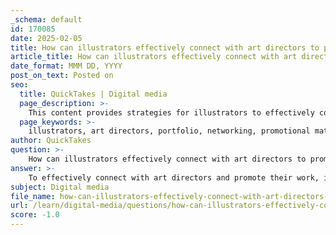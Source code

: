 ```yaml
---
_schema: default
id: 170085
date: 2025-02-05
title: How can illustrators effectively connect with art directors to promote their work?
article_title: How can illustrators effectively connect with art directors to promote their work?
date_format: MMM DD, YYYY
post_on_text: Posted on
seo:
  title: QuickTakes | Digital media
  page_description: >-
    This content provides strategies for illustrators to effectively connect with art directors, including researching preferences, building a strong portfolio, creating promotional collateral, networking at events, reaching out directly, and engaging with the illustration community.
  page_keywords: >-
    illustrators, art directors, portfolio, networking, promotional materials, illustration competitions, industry events, direct contact, online communities, collaboration
author: QuickTakes
question: >-
    How can illustrators effectively connect with art directors to promote their work?
answer: >-
    To effectively connect with art directors and promote their work, illustrators can employ several strategies that leverage research, networking, and self-promotion. Here are some key approaches:\n\n### 1. Research Art Directors\nUnderstanding the preferences and past projects of art directors is crucial. Illustrators should:\n- **Gather Information:** Use industry publications, websites, and networking events to compile a list of art directors. Look for their contact information and insights into the types of work they typically commission.\n- **Tailor Portfolios:** Based on the research, illustrators can customize their portfolios and promotional materials to align with the art directors' needs and aesthetic preferences.\n\n### 2. Build a Strong Portfolio\nA well-curated portfolio is essential for attracting the attention of art directors:\n- **Diverse Work Samples:** Include a variety of work that showcases different styles and techniques. This demonstrates versatility and the ability to meet various project requirements.\n- **Web Portfolio:** An online portfolio allows for global visibility. Ensure it is easy to navigate and visually appealing, with clear contact information.\n\n### 3. Create Effective Promotional Collateral\nPromotional materials can help illustrators stand out:\n- **Design Visually Appealing Collateral:** Use postcards, business cards, and brochures that reflect your artistic style. Include your artwork, contact information, and a link to your online portfolio.\n- **Send Out Collateral:** Consider mailing these materials to art directors to keep your work top of mind. A well-designed postcard featuring your artwork can make a lasting impression.\n\n### 4. Network and Attend Events\nNetworking is vital in the illustration industry:\n- **Participate in Illustration Competitions:** These contests can provide exposure and recognition, helping to build your reputation.\n- **Attend Illustration Conferences:** Events like ICON and New York City's Illustration Week offer opportunities to meet art directors and other professionals in the field. Engaging in conversations can lead to valuable connections.\n- **Exhibit at Shows:** Participating in events like Surtex allows illustrators to showcase their work and connect with potential clients and collaborators.\n\n### 5. Reach Out Directly\nDon’t hesitate to make direct contact:\n- **Email Introductions:** Craft personalized emails to art directors, introducing yourself and your work. Include a link to your portfolio and express your interest in collaborating.\n- **Follow Up:** If you’ve previously connected or sent materials, a polite follow-up can reinforce your interest and keep the conversation going.\n\n### 6. Engage with the Illustration Community\nBuilding relationships within the illustration community can lead to referrals and opportunities:\n- **Join Online Communities:** Participate in forums and social media groups dedicated to illustration. Share your work and engage with others to build connections.\n- **Collaborate with Peers:** Working with other illustrators can lead to new opportunities and introductions to art directors.\n\nBy combining these strategies, illustrators can effectively connect with art directors, promote their work, and enhance their visibility in the industry.
subject: Digital media
file_name: how-can-illustrators-effectively-connect-with-art-directors-to-promote-their-work.md
url: /learn/digital-media/questions/how-can-illustrators-effectively-connect-with-art-directors-to-promote-their-work
score: -1.0
---
```


&nbsp;
